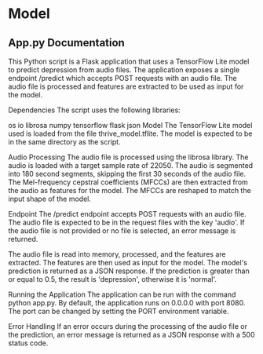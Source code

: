 # Model

## App.py Documentation
This Python script is a Flask application that uses a TensorFlow Lite model to predict depression from audio files. The application exposes a single endpoint /predict which accepts POST requests with an audio file. The audio file is processed and features are extracted to be used as input for the model.

Dependencies
The script uses the following libraries:

os
io
librosa
numpy
tensorflow
flask
json
Model
The TensorFlow Lite model used is loaded from the file thrive_model.tflite. The model is expected to be in the same directory as the script.

Audio Processing
The audio file is processed using the librosa library. The audio is loaded with a target sample rate of 22050. The audio is segmented into 180 second segments, skipping the first 30 seconds of the audio file. The Mel-frequency cepstral coefficients (MFCCs) are then extracted from the audio as features for the model. The MFCCs are reshaped to match the input shape of the model.

Endpoint
The /predict endpoint accepts POST requests with an audio file. The audio file is expected to be in the request files with the key 'audio'. If the audio file is not provided or no file is selected, an error message is returned.

The audio file is read into memory, processed, and the features are extracted. The features are then used as input for the model. The model's prediction is returned as a JSON response. If the prediction is greater than or equal to 0.5, the result is 'depression', otherwise it is 'normal'.

Running the Application
The application can be run with the command python app.py. By default, the application runs on 0.0.0.0 with port 8080. The port can be changed by setting the PORT environment variable.

Error Handling
If an error occurs during the processing of the audio file or the prediction, an error message is returned as a JSON response with a 500 status code.
